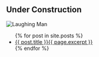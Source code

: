 ## Under Construction

![Laughing Man](https://i.imgur.com/sdLBre4.png)


<ul>
  {% for post in site.posts %}
    <li>
      <a href="{{ post.url }}">{{ post.title }}{{ page.excerpt }}</a>
    </li>
  {% endfor %}
</ul>